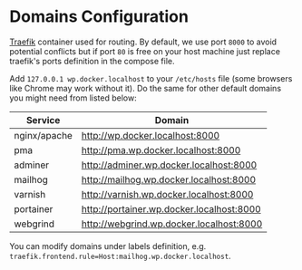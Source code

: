 # Domains Configuration

[Traefik](https://hub.docker.com/_/traefik) container used for routing. By default, we use port `8000` to avoid potential conflicts but if port `80` is free on your host machine just replace traefik's ports definition in the compose file.

Add `127.0.0.1 wp.docker.localhost` to your `/etc/hosts` file (some browsers like Chrome may work without it). Do the same for other default domains you might need from listed below:  

| Service      | Domain                                        |
| ------------ | --------------------------------------------- |
| nginx/apache | http://wp.docker.localhost:8000           |
| pma          | http://pma.wp.docker.localhost:8000       |
| adminer      | http://adminer.wp.docker.localhost:8000   |
| mailhog      | http://mailhog.wp.docker.localhost:8000   |
| varnish      | http://varnish.wp.docker.localhost:8000   |
| portainer    | http://portainer.wp.docker.localhost:8000 |
| webgrind     | http://webgrind.wp.docker.localhost:8000  |

You can modify domains under labels definition, e.g. `traefik.frontend.rule=Host:mailhog.wp.docker.localhost`.
